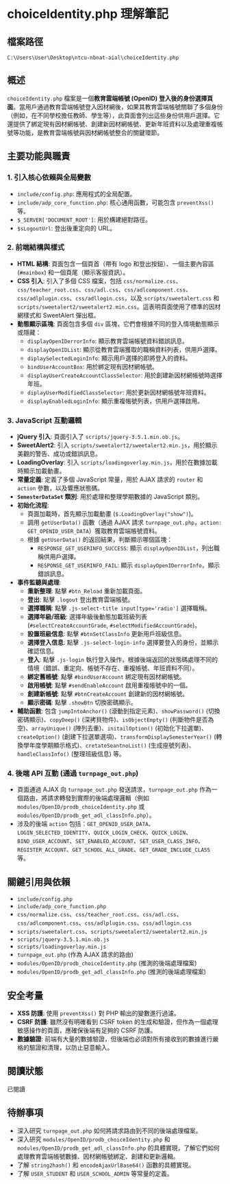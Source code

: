 # choiceIdentity.php 理解筆記

## 檔案路徑
`C:\Users\User\Desktop\ntcu-nbnat-aial\choiceIdentity.php`

## 概述
`choiceIdentity.php` 檔案是一個**教育雲端帳號 (OpenID) 登入後的身份選擇頁面**。當用戶通過教育雲端帳號登入因材網後，如果其教育雲端帳號關聯了多個身份（例如，在不同學校擔任教師、學生等），此頁面會列出這些身份供用戶選擇。它還提供了綁定現有因材網帳號、創建新因材網帳號、更新年班資料以及處理重複帳號等功能，是教育雲端帳號與因材網帳號整合的關鍵環節。

## 主要功能與職責

### 1. 引入核心依賴與全局變數
- `include/config.php`: 應用程式的全局配置。
- `include/adp_core_function.php`: 核心通用函數，可能包含 `preventXss()` 等。
- `$_SERVER['DOCUMENT_ROOT']`: 用於構建絕對路徑。
- `$sLogoutUrl`: 登出後重定向的 URL。

### 2. 前端結構與樣式
- **HTML 結構**: 頁面包含一個頁首（帶有 logo 和登出按鈕）、一個主要內容區 (`#mainbox`) 和一個頁尾（顯示客服資訊）。
- **CSS 引入**: 引入了多個 CSS 檔案，包括 `css/normalize.css`、`css/teacher_root.css`、`css/adl.css`、`css/adlcomponent.css`、`css/adlplugin.css`、`css/adllogin.css`，以及 `scripts/sweetalert.css` 和 `scripts/sweetalert2/sweetalert2.min.css`。這表明頁面使用了標準的因材網樣式和 SweetAlert 彈出框。
- **動態顯示區塊**: 頁面包含多個 `div` 區塊，它們會根據不同的登入情境動態顯示或隱藏：
    - `displayOpenIDerrorInfo`: 顯示教育雲端帳號資料錯誤訊息。
    - `displayOpenIDList`: 顯示從教育雲端獲取的職稱資料列表，供用戶選擇。
    - `diplaySelectedLoginInfo`: 顯示用戶選擇的即將登入的資料。
    - `bindUserAccountBox`: 用於綁定現有因材網帳號。
    - `displayUserCreateAccountClassSelector`: 用於創建新因材網帳號時選擇年班。
    - `diplayUserModifiedClassSelector`: 用於更新因材網帳號年班資料。
    - `displayEnabledLoginInfo`: 顯示重複帳號列表，供用戶選擇啟用。

### 3. JavaScript 互動邏輯
- **jQuery 引入**: 頁面引入了 `scripts/jquery-3.5.1.min.ob.js`。
- **SweetAlert2**: 引入 `scripts/sweetalert2/sweetalert2.min.js`，用於顯示美觀的警告、成功或錯誤訊息。
- **LoadingOverlay**: 引入 `scripts/loadingoverlay.min.js`，用於在數據加載時顯示加載動畫。
- **常量定義**: 定義了多個 JavaScript 常量，用於 AJAX 請求的 `router` 和 `action` 參數，以及響應狀態碼。
- **`SemesterDataSet` 類別**: 用於處理和整理學期數據的 JavaScript 類別。
- **初始化流程**: 
    - 頁面加載時，首先顯示加載動畫 (`$.LoadingOverlay("show")`)。
    - 調用 `getUserData()` 函數（通過 AJAX 請求 `turnpage_out.php`，`action: GET_OPENID_USER_DATA`）獲取教育雲端帳號資料。
    - 根據 `getUserData()` 的返回結果，判斷顯示哪個區塊：
        - `RESPONSE_GET_USERINFO_SUCCESS`: 顯示 `displayOpenIDList`，列出職稱供用戶選擇。
        - `RESPONSE_GET_USERINFO_FAIL`: 顯示 `displayOpenIDerrorInfo`，顯示錯誤訊息。
- **事件監聽與處理**: 
    - **重新整理**: 點擊 `#btn_Reload` 重新加載頁面。
    - **登出**: 點擊 `.logout` 登出教育雲端帳號。
    - **選擇職稱**: 點擊 `.js-select-title input[type='radio']` 選擇職稱。
    - **選擇年級/班級**: 選擇年級後動態加載班級列表 (`#selectCreateAccountGrade`, `#selectModifiedAccountGrade`)。
    - **設置班級信息**: 點擊 `#btnSetClassInfo` 更新用戶班級信息。
    - **選擇登入信息**: 點擊 `.js-select-login-info` 選擇要登入的身份，並顯示確認信息。
    - **登入**: 點擊 `.js-login` 執行登入操作，根據後端返回的狀態碼處理不同的情境（錯誤、重定向、帳號不存在、重複帳號、年班資料不同）。
    - **綁定舊帳號**: 點擊 `#bindUserAccount` 綁定現有因材網帳號。
    - **啟用帳號**: 點擊 `#sendEnableAccount` 啟用重複帳號中的一個。
    - **創建新帳號**: 點擊 `#btnCreateAccount` 創建新的因材網帳號。
    - **顯示密碼**: 點擊 `.showBtn` 切換密碼顯示。
- **輔助函數**: 包含 `jumpIntoAnchor()` (滾動到指定元素)、`showPassword()` (切換密碼顯示)、`copyDeep()` (深拷貝物件)、`isObjectEmpty()` (判斷物件是否為空)、`arrayUnique()` (陣列去重)、`initailOption()` (初始化下拉選單)、`createOption()` (創建下拉選單選項)、`transformDisplaySemesterYear()` (轉換學年度學期顯示格式)、`cretateSeantnoList()` (生成座號列表)、`handleClassInfo()` (整理班級信息) 等。

### 4. 後端 API 互動 (通過 `turnpage_out.php`)
- 頁面通過 AJAX 向 `turnpage_out.php` 發送請求，`turnpage_out.php` 作為一個路由，將請求轉發到實際的後端處理邏輯（例如 `modules/OpenID/prodb_choiceIdentity.php` 或 `modules/OpenID/prodb_get_adl_classInfo.php`）。
- 涉及的後端 `action` 包括：`GET_OPENID_USER_DATA`、`LOGIN_SELECTED_IDENTITY`、`QUICK_LOGIN_CHECK`、`QUICK_LOGIN`、`BIND_USER_ACCOUNT`、`SET_ENABLED_ACCOUNT`、`SET_USER_CLASS_INFO`、`REGISTER_ACCOUNT`、`GET_SCHOOL_ALL_GRADE`、`GET_GRADE_INCLUDE_CLASS` 等。

## 關鍵引用與依賴
- `include/config.php`
- `include/adp_core_function.php`
- `css/normalize.css`、`css/teacher_root.css`、`css/adl.css`、`css/adlcomponent.css`、`css/adlplugin.css`、`css/adllogin.css`
- `scripts/sweetalert.css`、`scripts/sweetalert2/sweetalert2.min.js`
- `scripts/jquery-3.5.1.min.ob.js`
- `scripts/loadingoverlay.min.js`
- `turnpage_out.php` (作為 AJAX 請求的路由)
- `modules/OpenID/prodb_choiceIdentity.php` (推測的後端處理檔案)
- `modules/OpenID/prodb_get_adl_classInfo.php` (推測的後端處理檔案)

## 安全考量
- **XSS 防護**: 使用 `preventXss()` 對 PHP 輸出的變數進行過濾。
- **CSRF 防護**: 雖然沒有明確看到 CSRF token 的生成和驗證，但作為一個處理敏感操作的頁面，應確保後端有足夠的 CSRF 防護。
- **數據驗證**: 前端有大量的數據驗證，但後端也必須對所有接收到的數據進行嚴格的驗證和清理，以防止惡意輸入。

## 閱讀狀態
已閱讀

## 待辦事項
- 深入研究 `turnpage_out.php` 如何將請求路由到不同的後端處理檔案。
- 深入研究 `modules/OpenID/prodb_choiceIdentity.php` 和 `modules/OpenID/prodb_get_adl_classInfo.php` 的具體實現，了解它們如何處理教育雲端帳號數據、因材網帳號綁定、創建和更新邏輯。
- 了解 `string2hash()` 和 `encodeAjaxUrlBase64()` 函數的具體實現。
- 了解 `USER_STUDENT` 和 `USER_SCHOOL_ADMIN` 等常量的定義。
